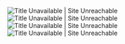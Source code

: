 ![Title Unavailable \| Site Unreachable](https://x.com/tetumemo/status/1939726205399572882?s=46)
![Title Unavailable \| Site Unreachable](https://x.com/yoshi8__/status/1939812852011082047?s=46)
![Title Unavailable \| Site Unreachable](https://x.com/keisuke_totsuka/status/1939966237934514404?s=46)
![Title Unavailable \| Site Unreachable](https://x.com/ai_masaou/status/1939991120597196830?s=46)
